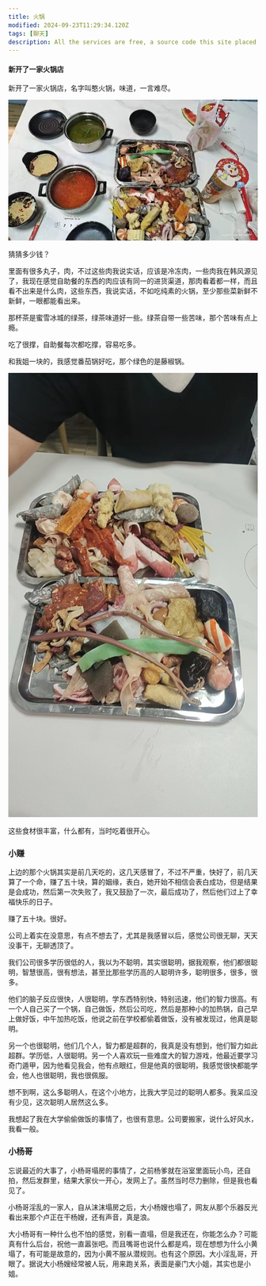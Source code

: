 ```yaml
---
title: 火锅
modified: 2024-09-23T11:29:34.120Z
tags: [聊天]
description: All the services are free, a source code this site placed on github repository and intergration with netlify service, another service that you can use is github page for hosting your own static site.
---
```


####  新开了一家火锅店

新开了一家火锅店，名字叫憨火锅，味道，一言难尽。

![](1.jpg)

猜猜多少钱？

里面有很多丸子，肉，不过这些肉我说实话，应该是冷冻肉，一些肉我在韩风源见了，我现在感觉自助餐的东西的肉应该有同一的进货渠道，那肉看着都一样，而且看不出来是什么肉，这些东西，我说实话，不如吃纯素的火锅，至少那些菜新鲜不新鲜，一眼都能看出来。

那杯茶是蜜雪冰城的绿茶，绿茶味道好一些。绿茶自带一些苦味，那个苦味有点上瘾。

吃了很撑，自助餐每次都吃撑，容易吃多。

和我姐一块的，我感觉番茄锅好吃，那个绿色的是藤椒锅。

![](2.jpg)

这些食材很丰富，什么都有，当时吃着很开心。

### 小赚

上边的那个火锅其实是前几天吃的，这几天感冒了，不过不严重，快好了，前几天算了一个命，赚了五十块，算的姻缘，表白，她开始不相信会表白成功，但是结果是会成功，然后第一次失败了，我又鼓励了一次，最后成功了，然后他们过上了幸福快乐的日子。

赚了五十块。很好。

公司上着实在没意思，有点不想去了，尤其是我感冒以后，感觉公司很无聊，天天没事干，无聊透顶了。

我们公司很多学历很低的人，我以为不聪明，其实很聪明，据我观察，他们都很聪明，智慧很高，很有想法，甚至比那些学历高的人聪明许多，聪明很多，很多，很多。

他们的脑子反应很快，人很聪明，学东西特别快，特别迅速，他们的智力很高。有一个人自己买了一个锅，自己做饭，然后公司吃，然后是那种小的加热锅，自己早上做好饭，中午加热吃饭，他说之前在学校都偷着做饭，没有被发现过，他真是聪明。

另一个也很聪明，他们几个人，智力都是超群的，我真是没有想到，他们智力如此超群。学历低，人很聪明。另一个人喜欢玩一些难度大的智力游戏，他最近要学习奇门遁甲，因为他看见我会，他有点眼红，但是他真的很聪明，我感觉很快都能学会，他人也很聪明，我也很佩服。

想不到啊，这么多聪明人，在这个小地方，比我大学见过的聪明人都多。我呆瓜没有少见，这次聪明人居然这么多。

我想起了我在大学偷偷做饭的事情了，也很有意思。公司要搬家，说什么好风水，我看一般。

### 小杨哥

忘说最近的大事了，小杨哥塌房的事情了，之前杨爹就在浴室里面玩小鸟，还自拍，然后发群里，结果大家伙一开心，发网上了。虽然当时尽力删除，但是我也看见了。

小杨哥淫乱的一家人，自从沫沫塌房之后，大小杨嫂也塌了，网友从那个乐器反光看出来那个卢正在干杨嫂，还有声音，真是浪。

大小杨哥有一种什么也不怕的感觉，别看一直塌，但是我还在，你能怎么办？可能真有什么后台，祝他一直嚣张吧。而且嘴哥也说什么都是鸡，现在想想为什么小黄塌了，有可能是故意的，因为小黄不服从潜规则。也有这个原因。大小淫乱哥，开眼了。据说大小杨嫂经常被人玩，用来跑关系，表面是豪门大小姐，其实也是小姐。
